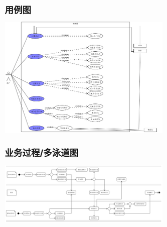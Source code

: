 # 用例图

![泳道图](<https://github.com/sysu-abi/image/blob/master/%E7%94%A8%E4%BE%8B%E5%9B%BE.png>)

# 业务过程/多泳道图

![泳道图](https://github.com/sysu-abi/image/blob/master/%E6%B3%B3%E9%81%93%E5%9B%BE.PNG)







